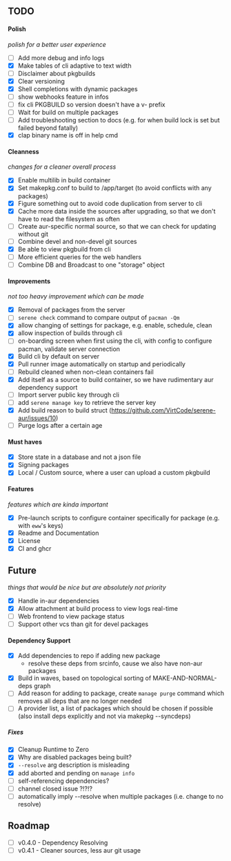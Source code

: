 ## TODO

#### Polish

*polish for a better user experience*

- [ ] Add more debug and info logs
- [X] Make tables of cli adaptive to text width
- [ ] Disclaimer about pkgbuilds
- [X] Clear versioning
- [X] Shell completions with dynamic packages
- [ ] show webhooks feature in infos
- [ ] fix cli PKGBUILD so version doesn't have a v- prefix
- [ ] Wait for build on multiple packages
- [ ] Add troubleshooting section to docs (e.g. for when build lock is set but failed beyond fatally)
- [X] clap binary name is off in help cmd

#### Cleanness

*changes for a cleaner overall process*

- [X] Enable multilib in build container
- [X] Set makepkg.conf to build to /app/target (to avoid conflicts with any packages)
- [X] Figure something out to avoid code duplication from server to cli
- [X] Cache more data inside the sources after upgrading, so that we don't have to read the filesystem as often
- [ ] Create aur-specific normal source, so that we can check for updating without git
- [ ] Combine devel and non-devel git sources
- [X] Be able to view pkgbuild from cli
- [ ] More efficient queries for the web handlers
- [ ] Combine DB and Broadcast to one "storage" object

#### Improvements

*not too heavy improvement which can be made*

- [X] Removal of packages from the server
- [ ] `serene check` command to compare output of `pacman -Qm`
- [X] allow changing of settings for package, e.g. enable, schedule, clean
- [X] allow inspection of builds through cli
- [ ] on-boarding screen when first using the cli, with config to configure pacman, validate server connection
- [X] Build cli by default on server
- [X] Pull runner image automatically on startup and periodically
- [ ] Rebuild cleaned when non-clean containers fail
- [X] Add itself as a source to build container, so we have rudimentary aur dependency support
- [ ] Import server public key through cli
- [ ] add `serene manage key` to retrieve the server key
- [X] Add build reason to build struct (https://github.com/VirtCode/serene-aur/issues/10)
- [ ] Purge logs after a certain age

#### Must haves

- [X] Store state in a database and not a json file
- [x] Signing packages
- [X] Local / Custom source, where a user can upload a custom pkgbuild

#### Features

*features which are kinda important*

- [X] Pre-launch scripts to configure container specifically for package (e.g. with `eww`'s keys)
- [X] Readme and Documentation
- [X] License
- [X] CI and ghcr

## Future

*things that would be nice but are absolutely not priority*

- [X] Handle in-aur dependencies
- [X] Allow attachment at build process to view logs real-time
- [ ] Web frontend to view package status
- [ ] Support other vcs than git for devel packages

#### Dependency Support

- [X] Add dependencies to repo if adding new package
    - resolve these deps from srcinfo, cause we also have non-aur packages
- [X] Build in waves, based on topological sorting of MAKE-AND-NORMAL-deps graph
- [ ] Add reason for adding to package, create `manage purge` command which removes all deps that are no longer needed
- [ ] A provider list, a list of packages which should be chosen if possible (also install deps explicitly and not via
  makepkg --syncdeps)

##### Fixes
- [X] Cleanup Runtime to Zero
- [X] Why are disabled packages being built?
- [X] `--resolve` arg description is misleading
- [X] add aborted and pending on `manage info`
- [ ] self-referencing dependencies?
- [ ] channel closed issue ?!?!?
- [ ] automatically imply --resolve when multiple packages (i.e. change to no resolve)

## Roadmap

- [ ] v0.4.0 - Dependency Resolving
- [ ] v0.4.1 - Cleaner sources, less aur git usage
